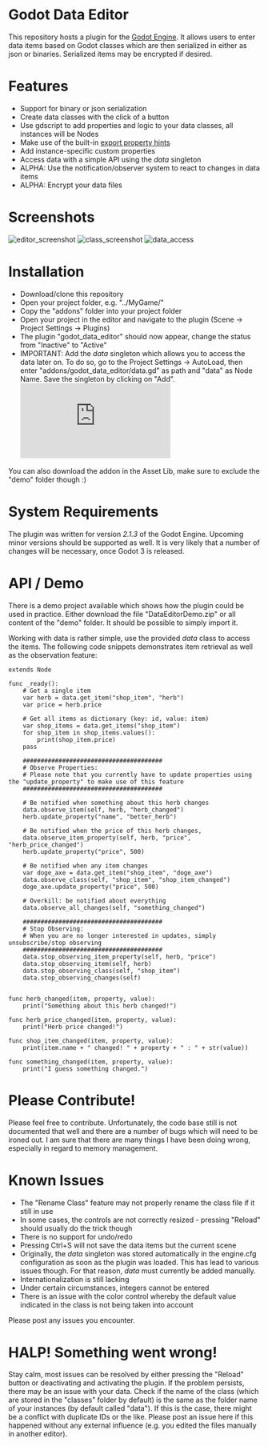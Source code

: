 # Godot Data Editor
This repository hosts a plugin for the [Godot Engine]. It allows users to enter data items based on Godot classes which are then serialized in either as json or binaries. Serialized items may be encrypted if desired.

# Features
* Support for binary or json serialization
* Create data classes with the click of a button
* Use gdscript to add properties and logic to your data classes, all instances will be Nodes
* Make use of the built-in [export property hints]
* Add instance-specific custom properties 
* Access data with a simple API using the _data_ singleton
* ALPHA: Use the notification/observer system to react to changes in data items 
* ALPHA: Encrypt your data files

# Screenshots
![editor_screenshot]
![class_screenshot]
![data_access]

# Installation
* Download/clone this repository
* Open your project folder, e.g. "../MyGame/"
* Copy the "addons" folder into your project folder
* Open your project in the editor and navigate to the plugin (Scene -> Project Settings -> Plugins)
* The plugin "godot_data_editor" should now appear, change the status from "Inactive" to "Active"
* IMPORTANT: Add the _data_ singleton which allows you to access the data later on. To do so, go to the Project Settings -> AutoLoad, then enter "addons/godot_data_editor/data.gd" as path and "data" as Node Name. Save the singleton by clicking on "Add".
![singleton]

You can also download the addon in the Asset Lib, make sure to exclude the "demo" folder though :)

# System Requirements
The plugin was written for version *2.1.3* of the Godot Engine. Upcoming minor versions should be supported as well.
It is very likely that a number of changes will be necessary, once Godot 3 is released. 

# API / Demo
There is a demo project available which shows how the plugin could be used in practice. Either download the file "DataEditorDemo.zip" or all content of the "demo" folder. It should be possible to simply import it.

Working with data is rather simple, use the provided _data_ class to access the items. The following code snippets demonstrates item retrieval as well as the observation feature:
```gdscript
extends Node

func _ready():
	# Get a single item
	var herb = data.get_item("shop_item", "herb")
	var price = herb.price
	
	# Get all items as dictionary (key: id, value: item)
	var shop_items = data.get_items("shop_item")
	for shop_item in shop_items.values():
		print(shop_item.price)
	pass
	
	#######################################
	# Observe Properties:
	# Please note that you currently have to update properties using the "update_property" to make use of this feature
	#######################################

	# Be notified when something about this herb changes
	data.observe_item(self, herb, "herb_changed")
	herb.update_property("name", "better_herb")
	
	# Be notified when the price of this herb changes, 
	data.observe_item_property(self, herb, "price", "herb_price_changed")
	herb.update_property("price", 500)	

	# Be notified when any item changes
	var doge_axe = data.get_item("shop_item", "doge_axe")
	data.observe_class(self, "shop_item", "shop_item_changed")
	doge_axe.update_property("price", 500)	
		
	# Overkill: be notified about everything
	data.observe_all_changes(self, "something_changed")

	#######################################
	# Stop Observing:
	# When you are no longer interested in updates, simply unsubscribe/stop observing
	#######################################
	data.stop_observing_item_property(self, herb, "price")
	data.stop_observing_item(self, herb)
	data.stop_observing_class(self, "shop_item")
	data.stop_observing_changes(self)

		
func herb_changed(item, property, value):
	print("Something about this herb changed!")
	
func herb_price_changed(item, property, value):
	print("Herb price changed!")
	
func shop_item_changed(item, property, value):
	print(item.name + " changed! " + property + " : " + str(value))

func something_changed(item, property, value):
	print("I guess something changed.")
```

# Please Contribute!
Please feel free to contribute. Unfortunately, the code base still is not documented that well and there are a number of bugs which will need to be ironed out. I am sure that there are many things I have been doing wrong, especially in regard to memory management.

# Known Issues
* The "Rename Class" feature may not properly rename the class file if it still in use
* In some cases, the controls are not correctly resized - pressing "Reload" should usually do the trick though
* There is no support for undo/redo
* Pressing Ctrl+S will not save the data items but the current scene
* Originally, the _data_ singleton was stored automatically in the engine.cfg configuration as soon as the plugin was loaded. This has lead to various issues though. For that reason, _data_ must currently be added manually. 
* Internationalization is still lacking
* Under certain circumstances, integers cannot be entered
* There is an issue with the color control whereby the default value indicated in the class is not being taken into account

Please post any issues you encounter.

# HALP! Something went wrong!
Stay calm, most issues can be resolved by either pressing the "Reload" button or deactivating and activating the plugin. If the problem persists, there may be an issue with your data. Check if the name of the class (which are stored in the "classes" folder by default) is the same as the folder name of your instances (by default called "data"). If this is the case, there might be a conflict with duplicate IDs or the like. Please post an issue here if this happened without any external influence (e.g. you edited the files manually in another editor). 



[Godot Engine]: <https://github.com/godotengine/godot>
[singleton]: <http://docs.godotengine.org/en/stable/learning/step_by_step/singletons_autoload.html>
[export property hints]: <http://docs.godotengine.org/en/latest/learning/scripting/gdscript/gdscript_basics.html#exports>
[editor_screenshot]: https://github.com/Stoeoeoe/godot_data_editor/blob/master/screenshots/editor.png "The Godot Data Editor"
[class_screenshot]: https://github.com/Stoeoeoe/godot_data_editor/blob/master/screenshots/class.png "Example Class"
[data_access]: https://github.com/Stoeoeoe/godot_data_editor/blob/master/screenshots/data_access.png "Example Data Access"
[singleton]: https://github.com/Stoeoeoe/godot_data_editor/blob/master/screenshots/singleton.png "Data Singleton"
